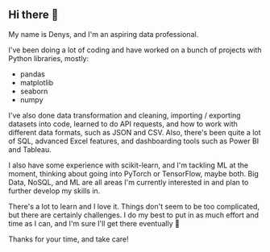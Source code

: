 ## Hi there 👋

My name is Denys, and I'm an aspiring data professional.  

I've been doing a lot of coding and have worked on a bunch of projects with Python libraries, mostly:
- pandas
- matplotlib
- seaborn
- numpy

I've also done data transformation and cleaning, importing / exporting datasets into code, learned to do API requests, and how to work with different data formats, such as JSON and CSV.
Also, there's been quite a lot of SQL, advanced Excel features, and dashboarding tools such as Power BI and Tableau.

I also have some experience with scikit-learn, and I'm tackling ML at the moment, thinking about going into PyTorch or TensorFlow, maybe both. 
Big Data, NoSQL, and ML are all areas I'm currently interested in and plan to further develop my skills in.

There's a lot to learn and I love it. Things don't seem to be too complicated, but there are certainly challenges. 
I do my best to put in as much effort and time as I can, and I'm sure I'll get there eventually 💪

Thanks for your time, and take care!
